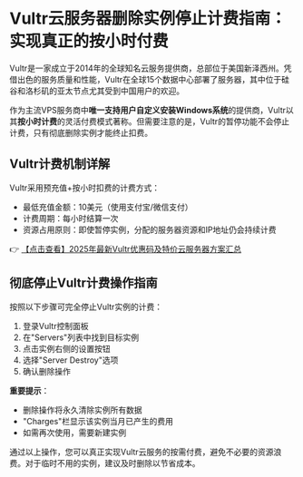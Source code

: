 # Vultr云服务器删除实例停止计费指南：实现真正的按小时付费

Vultr是一家成立于2014年的全球知名云服务提供商，总部位于美国新泽西州。凭借出色的服务质量和性能，Vultr在全球15个数据中心部署了服务器，其中位于硅谷和洛杉矶的亚太节点尤其受到中国用户的欢迎。

作为主流VPS服务商中**唯一支持用户自定义安装Windows系统**的提供商，Vultr以其**按小时计费**的灵活付费模式著称。但需要注意的是，Vultr的暂停功能不会停止计费，只有彻底删除实例才能终止扣费。

## Vultr计费机制详解

Vultr采用预充值+按小时扣费的计费方式：
- 最低充值金额：10美元（使用支付宝/微信支付）
- 计费周期：每小时结算一次
- 资源占用原则：即使暂停实例，分配的服务器资源和IP地址仍会持续计费

👉 [【点击查看】2025年最新Vultr优惠码及特价云服务器方案汇总](https://bit.ly/VuLtr)

## 彻底停止Vultr计费操作指南

按照以下步骤可完全停止Vultr实例的计费：

1. 登录Vultr控制面板
2. 在"Servers"列表中找到目标实例
3. 点击实例右侧的设置按钮
4. 选择"Server Destroy"选项
5. 确认删除操作

**重要提示**：
- 删除操作将永久清除实例所有数据
- "Charges"栏显示该实例当月已产生的费用
- 如需再次使用，需要新建实例

通过以上操作，您可以真正实现Vultr云服务的按需付费，避免不必要的资源浪费。对于临时不用的实例，建议及时删除以节省成本。